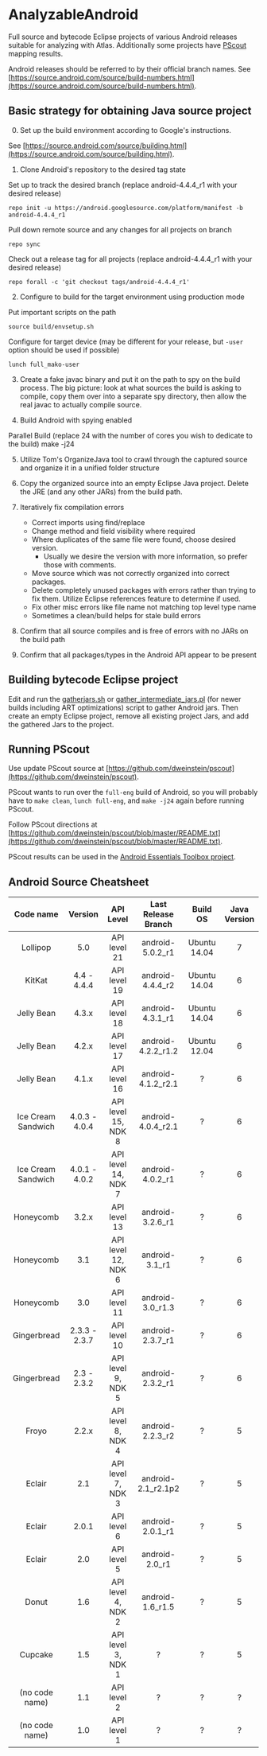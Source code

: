 AnalyzableAndroid
=================

Full source and bytecode Eclipse projects of various Android releases suitable for analyzing with Atlas.  Additionally some projects have [PScout](http://pscout.csl.toronto.edu/) mapping results.

Android releases should be referred to by their official branch names.  See [https://source.android.com/source/build-numbers.html](https://source.android.com/source/build-numbers.html). 

## Basic strategy for obtaining Java source project

0) Set up the build environment according to Google's instructions. 

See [https://source.android.com/source/building.html](https://source.android.com/source/building.html).

1) Clone Android's repository to the desired tag state

Set up to track the desired branch (replace android-4.4.4_r1 with your desired release)

`repo init -u https://android.googlesource.com/platform/manifest -b android-4.4.4_r1`

Pull down remote source and any changes for all projects on branch

`repo sync`

Check out a release tag for all projects (replace android-4.4.4_r1 with your desired release)

`repo forall -c 'git checkout tags/android-4.4.4_r1'`

2) Configure to build for the target environment using production mode

Put important scripts on the path

`source build/envsetup.sh`

Configure for target device (may be different for your release, but `-user` option should be used if possible)

`lunch full_mako-user`

3) Create a fake javac binary and put it on the path to spy on the build process. The big picture: look at what sources the build is asking to compile, copy them over into a separate spy directory, then allow the real javac to actually compile source.

4) Build Android with spying enabled

Parallel Build (replace 24 with the number of cores you wish to dedicate to the build)
make -j24

5) Utilize Tom's OrganizeJava tool to crawl through the captured source and organize it in a unified folder structure

6) Copy the organized source into an empty Eclipse Java project. Delete the JRE (and any other JARs) from the build path.

7) Iteratively fix compilation errors

    - Correct imports using find/replace
    - Change method and field visibility where required
    - Where duplicates of the same file were found, choose desired version.
        - Usually we desire the version with more information, so prefer those with comments.
    - Move source which was not correctly organized into correct packages.
    - Delete completely unused packages with errors rather than trying to fix them. Utilize Eclipse references feature to determine if used.
    - Fix other misc errors like file name not matching top level type name
    - Sometimes a clean/build helps for stale build errors

8) Confirm that all source compiles and is free of errors with no JARs on the build path

9) Confirm that all packages/types in the Android API appear to be present

## Building bytecode Eclipse project
Edit and run the [gatherjars.sh](https://github.com/EnSoftCorp/AnalyzableAndroid/blob/master/Tools/gatherjars.sh) or [gather_intermediate_jars.pl](https://github.com/EnSoftCorp/AnalyzableAndroid/blob/master/Tools/gather_intermediate_jars.pl) (for newer builds including ART optimizations) script to gather Android jars.  Then create an empty Eclipse project, remove all existing project Jars, and add the gathered Jars to the project.

## Running PScout

Use update PScout source at [https://github.com/dweinstein/pscout](https://github.com/dweinstein/pscout).

PScout wants to run over the `full-eng` build of Android, so you will probably have to `make clean`, `lunch full-eng`, and `make -j24` again before running PScout.

Follow PScout directions at [https://github.com/dweinstein/pscout/blob/master/README.txt](https://github.com/dweinstein/pscout/blob/master/README.txt).

PScout results can be used in the [Android Essentials Toolbox project](https://github.com/EnSoftCorp/android-essentials-toolbox).

## Android Source Cheatsheet

|    **Code name**   	|  **Version**  	|    **API Level**    	| **Last Release Branch** 	|   **Build OS**   	| **Java Version** 	|
|:------------------:	|:-------------:	|:-------------------:	|:-----------------------:	|:----------------:	|:----------------:	|
| Lollipop           	| 5.0           	| API level 21        	| android-5.0.2_r1        	| Ubuntu 14.04     	| 7                	|
| KitKat             	| 4.4 - 4.4.4   	| API level 19        	| android-4.4.4_r2        	| Ubuntu 14.04     	| 6                	|
| Jelly Bean         	| 4.3.x         	| API level 18        	| android-4.3.1_r1        	| Ubuntu 14.04     	| 6                	|
| Jelly Bean         	| 4.2.x         	| API level 17        	| android-4.2.2_r1.2      	| Ubuntu 12.04  	| 6                	|
| Jelly Bean         	| 4.1.x         	| API level 16        	| android-4.1.2_r2.1      	| ?                	| 6                	|
| Ice Cream Sandwich 	| 4.0.3 - 4.0.4 	| API level 15, NDK 8 	| android-4.0.4_r2.1      	| ?                	| 6                	|
| Ice Cream Sandwich 	| 4.0.1 - 4.0.2 	| API level 14, NDK 7 	| android-4.0.2_r1        	| ?                	| 6                	|
| Honeycomb          	| 3.2.x         	| API level 13        	| android-3.2.6_r1        	| ?                	| 6                	|
| Honeycomb          	| 3.1           	| API level 12, NDK 6 	| android-3.1_r1          	| ?                	| 6                	|
| Honeycomb          	| 3.0           	| API level 11        	| android-3.0_r1.3        	| ?                	| 6                	|
| Gingerbread        	| 2.3.3 - 2.3.7 	| API level 10        	| android-2.3.7_r1        	| ?                	| 6                	|
| Gingerbread        	| 2.3 - 2.3.2   	| API level 9, NDK 5  	| android-2.3.2_r1        	| ?                	| 6                	|
| Froyo              	| 2.2.x         	| API level 8, NDK 4  	| android-2.2.3_r2        	| ?                	| 5                	|
| Eclair             	| 2.1           	| API level 7, NDK 3  	| android-2.1_r2.1p2      	| ?                	| 5                	|
| Eclair             	| 2.0.1         	| API level 6         	| android-2.0.1_r1        	| ?                	| 5                	|
| Eclair             	| 2.0           	| API level 5         	| android-2.0_r1          	| ?                	| 5                	|
| Donut              	| 1.6           	| API level 4, NDK 2  	| android-1.6_r1.5        	| ?                	| 5                	|
| Cupcake            	| 1.5           	| API level 3, NDK 1  	| ?                       	| ?                	| 5                	|
| (no code name)     	| 1.1           	| API level 2         	| ?                       	| ?                	| ?                	|
| (no code name)     	| 1.0           	| API level 1         	| ?                       	| ?                	| ?                	|
